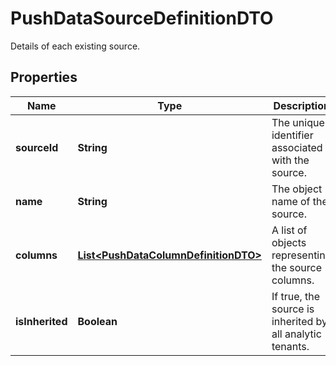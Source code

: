 

# PushDataSourceDefinitionDTO

Details of each existing source.

## Properties

| Name | Type | Description | Notes |
|------------ | ------------- | ------------- | -------------|
|**sourceId** | **String** | The unique identifier associated with the source. |  [optional] |
|**name** | **String** | The object name of the source. |  [optional] |
|**columns** | [**List&lt;PushDataColumnDefinitionDTO&gt;**](PushDataColumnDefinitionDTO.md) | A list of objects representing the source columns. |  [optional] |
|**isInherited** | **Boolean** | If true, the source is inherited by all analytic tenants. |  [optional] |




